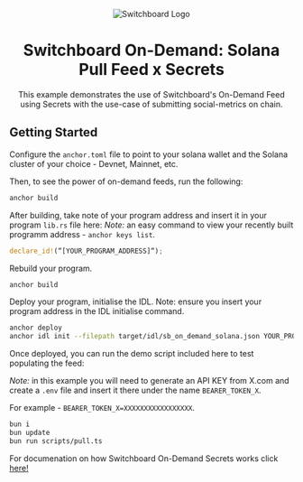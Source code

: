 <div align="center">

![Switchboard Logo](https://github.com/switchboard-xyz/core-sdk/raw/main/website/static/img/icons/switchboard/avatar.png)

# Switchboard On-Demand: Solana Pull Feed x Secrets
This example demonstrates the use of Switchboard's On-Demand Feed using Secrets with the use-case of submitting social-metrics on chain.

</div>

## Getting Started

Configure the `anchor.toml` file to point to your solana wallet and the Solana cluster of your choice - Devnet, Mainnet, etc.

Then, to see the power of on-demand feeds, run the following:

```bash
anchor build
```
After building, take note of your program address and insert it in your program `lib.rs` file here:
*Note:* an easy command to view your recently built programm address - `anchor keys list`.
```rust
declare_id!(“[YOUR_PROGRAM_ADDRESS]“);
```
Rebuild your program.
```bash
anchor build
```
Deploy your program, initialise the IDL.
Note: ensure you insert your program address in the IDL initialise command.

```bash
anchor deploy
anchor idl init --filepath target/idl/sb_on_demand_solana.json YOUR_PROGRAM_ADDRESS
```

Once deployed, you can run the demo script included here to test populating the feed:

*Note:* in this example you will need to generate an API KEY from X.com and create a `.env` file and insert it there under the name `BEARER_TOKEN_X`.

For example - `BEARER_TOKEN_X=XXXXXXXXXXXXXXXXX`.

```bash
bun i
bun update
bun run scripts/pull.ts
```

For documenation on how Switchboard On-Demand Secrets works click [here!](https://docs.switchboard.xyz/docs/switchboard/secrets)
